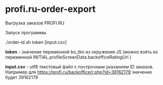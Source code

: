 # profi.ru-order-export
Выгрузка заказов PROFI.RU

Запуск программы

./order-id.sh token [input.csv]

**token** - значение переменной bo_tkn из окружения JS (можно взять из переменной INITIAL.profileScreenData.backofficeRatingUrl )

**input.csv** - utf8 текстовый файл с построчным указанием ID заказов. Например для https://profi.ru/backoffice/r.php?id=39162179 значение будет 39162179
